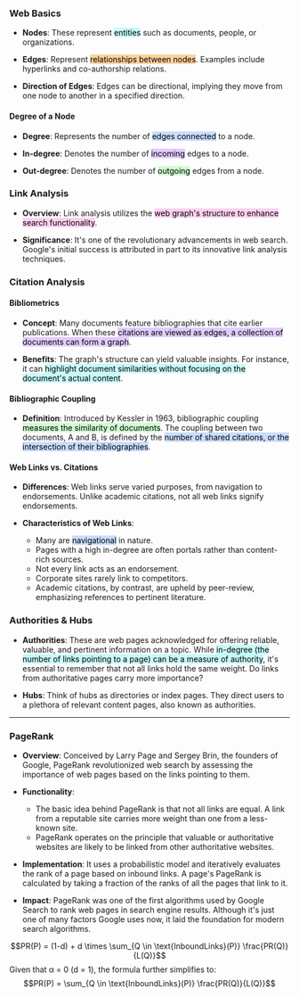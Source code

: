 
### Web Basics

- **Nodes**: These represent <mark style="background: #ABF7F7A6;">entities</mark> such as documents, people, or organizations.
    
- **Edges**: Represent <mark style="background: #FFB86CA6;">relationships between nodes</mark>. Examples include hyperlinks and co-authorship relations.
    
- **Direction of Edges**: Edges can be directional, implying they move from one node to another in a specified direction.
    

#### Degree of a Node

- **Degree**: Represents the number of <mark style="background: #ADCCFFA6;">edges connected</mark> to a node.
    
- **In-degree**: Denotes the number of <mark style="background: #D2B3FFA6;">incoming</mark> edges to a node.
    
- **Out-degree**: Denotes the number of <mark style="background: #BBFABBA6;">outgoing</mark> edges from a node.
    

### Link Analysis

- **Overview**: Link analysis utilizes the <mark style="background: #FFB8EBA6;">web graph's structure to enhance search functionality</mark>.
    
- **Significance**: It's one of the revolutionary advancements in web search. Google's initial success is attributed in part to its innovative link analysis techniques.
    

### Citation Analysis

#### Bibliometrics

- **Concept**: Many documents feature bibliographies that cite earlier publications. When these <mark style="background: #D2B3FFA6;">citations are viewed as edges, a collection of documents can form a graph</mark>.
    
- **Benefits**: The graph's structure can yield valuable insights. For instance, it can <mark style="background: #ABF7F7A6;">highlight document similarities without focusing on the document's actual content</mark>.
    

#### Bibliographic Coupling

- **Definition**: Introduced by Kessler in 1963, bibliographic coupling <mark style="background: #BBFABBA6;">measures the similarity of documents</mark>. The coupling between two documents, A and B, is defined by the <mark style="background: #ADCCFFA6;">number of shared citations, or the intersection of their bibliographies</mark>.

#### Web Links vs. Citations

- **Differences**: Web links serve varied purposes, from navigation to endorsements. Unlike academic citations, not all web links signify endorsements.
    
- **Characteristics of Web Links**:
    
    - Many are <mark style="background: #ADCCFFA6;">navigational</mark> in nature.
    - Pages with a high in-degree are often portals rather than content-rich sources.
    - Not every link acts as an endorsement.
    - Corporate sites rarely link to competitors.
    - Academic citations, by contrast, are upheld by peer-review, emphasizing references to pertinent literature.

### Authorities & Hubs

- **Authorities**: These are web pages acknowledged for offering reliable, valuable, and pertinent information on a topic. While <mark style="background: #ABF7F7A6;">in-degree (the number of links pointing to a page) can be a measure of authority</mark>, it's essential to remember that not all links hold the same weight. Do links from authoritative pages carry more importance?
    
- **Hubs**: Think of hubs as directories or index pages. They direct users to a plethora of relevant content pages, also known as authorities.


---
### PageRank

- **Overview**: Conceived by Larry Page and Sergey Brin, the founders of Google, PageRank revolutionized web search by assessing the importance of web pages based on the links pointing to them.
    
- **Functionality**:
    
    - The basic idea behind PageRank is that not all links are equal. A link from a reputable site carries more weight than one from a less-known site.
    - PageRank operates on the principle that valuable or authoritative websites are likely to be linked from other authoritative websites.
- **Implementation**: It uses a probabilistic model and iteratively evaluates the rank of a page based on inbound links. A page's PageRank is calculated by taking a fraction of the ranks of all the pages that link to it.
    
- **Impact**: PageRank was one of the first algorithms used by Google Search to rank web pages in search engine results. Although it's just one of many factors Google uses now, it laid the foundation for modern search algorithms.


$$PR(P) = (1-d) + d \times \sum_{Q \in \text{InboundLinks}(P)} \frac{PR(Q)}{L(Q)}$$ 
Given that α = 0 (d = 1), the formula further simplifies to:
$$PR(P) = \sum_{Q \in \text{InboundLinks}(P)} \frac{PR(Q)}{L(Q)}$$
